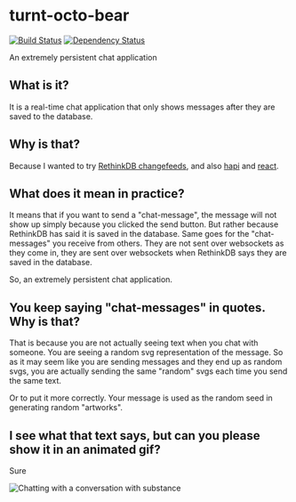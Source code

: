 turnt-octo-bear
===============
[![Build Status](https://travis-ci.org/eiriksm/turnt-octo-bear.svg?branch=master)](https://travis-ci.org/eiriksm/turnt-octo-bear)
[![Dependency Status](https://david-dm.org/eiriksm/turnt-octo-bear.svg?theme=shields.io)](https://david-dm.org/eiriksm/turnt-octo-bear)

An extremely persistent chat application

## What is it?
It is a real-time chat application that only shows messages after they are saved to the database.

## Why is that?
Because I wanted to try [RethinkDB changefeeds](http://www.rethinkdb.com/api/javascript/#changes), and also [hapi](http://hapijs.com/) and [react](https://facebook.github.io/react/).

## What does it mean in practice?
It means that if you want to send a "chat-message", the message will not show up simply because you clicked the send button. But rather because RethinkDB has said it is saved in the database. Same goes for the "chat-messages" you receive from others. They are not sent over websockets as they come in, they are sent over websockets when RethinkDB says they are saved in the database.

So, an extremely persistent chat application.

## You keep saying "chat-messages" in quotes. Why is that?
That is because you are not actually seeing text when you chat with someone. You are seeing a random svg representation of the message. So as it may seem like you are sending messages and they end up as random svgs, you are actually sending the same "random" svgs each time you send the same text. 

Or to put it more correctly. Your message is used as the random seed in generating random "artworks".

## I see what that text says, but can you please show it in an animated gif?
Sure

![Chatting with a conversation with substance](https://raw.github.com/eiriksm/turnt-octo-bear/master/chat.gif)
